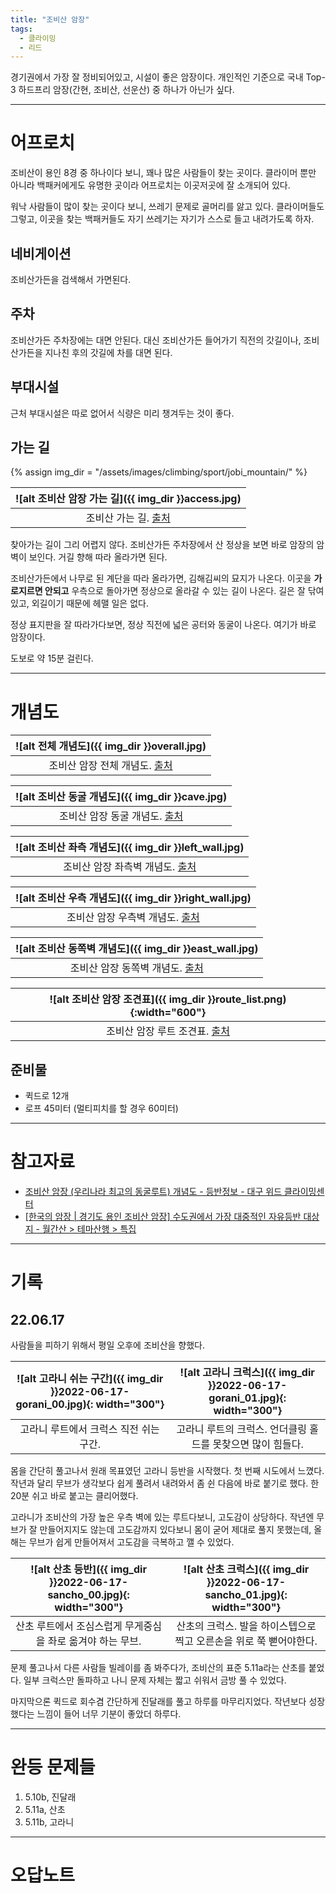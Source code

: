 ```yaml
---
title: "조비산 암장"
tags:
  - 클라이밍
  - 리드 
---
```


경기권에서 가장 잘 정비되어있고, 시설이 좋은 암장이다.
개인적인 기준으로 국내 Top-3 하드프리 암장(간현, 조비산, 선운산) 중 하나가 아닌가 싶다.

---

# 어프로치

조비산이 용인 8경 중 하나이다 보니, 꽤나 많은 사람들이 찾는 곳이다.
클라이머 뿐만 아니라 백패커에게도 유명한 곳이라 어프로치는 이곳저곳에 잘 소개되어 있다.

워낙 사람들이 많이 찾는 곳이다 보니, 쓰레기 문제로 골머리를 앓고 있다.
클라이머들도 그렇고, 이곳을 찾는 백패커들도 자기 쓰레기는 자기가 스스로 들고 내려가도록 하자.

## 네비게이션

조비산가든을 검색해서 가면된다.

## 주차

조비산가든 주차장에는 대면 안된다.
대신 조비산가든 들어가기 직전의 갓길이나,
  조비산가든을 지나친 후의 갓길에 차를 대면 된다.

## 부대시설

근처 부대시설은 따로 없어서 식량은 미리 챙겨두는 것이 좋다.

## 가는 길

{% assign img_dir = "/assets/images/climbing/sport/jobi_mountain/" %}

|<a name="어프로치">![alt 조비산 암장 가는 길]({{ img_dir }}access.jpg)</a>|
|:-----:|
|조비산 가는 길. [출처](https://m.cafe.daum.net/withclimbing5.14/PNtD/80)|

찾아가는 길이 그리 어렵지 않다.
조비산가든 주차장에서 산 정상을 보면 바로 암장의 암벽이 보인다. 거길 향해 따라 올라가면 된다.

조비산가든에서 나무로 된 계단을 따라 올라가면, 김해김씨의 묘지가 나온다.
이곳을 **가로지르면 안되고** 우측으로 돌아가면 정상으로 올라갈 수 있는 길이 나온다.
길은 잘 닦여 있고, 외길이기 때문에 헤맬 일은 없다.

정상 표지판을 잘 따라가다보면, 정상 직전에 넓은 공터와 동굴이 나온다.
여기가 바로 암장이다.

도보로 약 15분 걸린다.

---


# 개념도

|<a name="개념도_0">![alt 전체 개념도]({{ img_dir }}overall.jpg)</a>|
|:-----:|
|조비산 암장 전체 개념도. [출처](https://m.cafe.daum.net/withclimbing5.14/PNtD/80)|


|<a name="개념도_1">![alt 조비산 동굴 개념도]({{ img_dir }}cave.jpg)</a>|
|:-----:|
|조비산 암장 동굴 개념도. [출처](https://m.cafe.daum.net/withclimbing5.14/PNtD/80)|

|<a name="개념도_2">![alt 조비산 좌측 개념도]({{ img_dir }}left_wall.jpg)</a>|
|:-----:|
|조비산 암장 좌측벽 개념도. [출처](https://m.cafe.daum.net/withclimbing5.14/PNtD/80)|

|<a name="개념도_3">![alt 조비산 우측 개념도]({{ img_dir }}right_wall.jpg)</a>|
|:-----:|
|조비산 암장 우측벽 개념도. [출처](https://m.cafe.daum.net/withclimbing5.14/PNtD/80)|

|<a name="개념도_4">![alt 조비산 동쪽벽 개념도]({{ img_dir }}east_wall.jpg)</a>|
|:-----:|
|조비산 암장 동쪽벽 개념도. [출처](https://m.cafe.daum.net/withclimbing5.14/PNtD/80)|

|<a name="조견표">![alt 조비산 암장 조견표]({{ img_dir }}route_list.png){:width="600"}</a>|
|:------:|
|조비산 암장 루트 조견표. [출처](https://m.cafe.daum.net/withclimbing5.14/PNtD/80)|


## 준비물

- 퀵드로 12개
- 로프 45미터 (멀티피치를 할 경우 60미터)

---
# 참고자료

- [조비산 암장 \(우리나라 최고의 동굴루트\) 개념도 \- 등반정보 \- 대구 위드 클라이밍센터](https://m.cafe.daum.net/withclimbing5.14/PNtD/80)
- [\[한국의 암장 \| 경기도 용인 조비산 암장\] 수도권에서 가장 대중적인 자유등반 대상지 \- 월간산 > 테마산행 > 특집](http://san.chosun.com/m/svc/article.html?contid=2013012101832)

---

# 기록

## 22.06.17

사람들을 피하기 위해서 평일 오후에 조비산을 향했다.

|<a name="고라니0">![alt 고라니 쉬는 구간]({{ img_dir }}2022-06-17-gorani_00.jpg){: width="300"}</a>| <a name="고라니1">![alt 고라니 크럭스]({{ img_dir }}2022-06-17-gorani_01.jpg){: width="300"}</a> |
|:----:|:----:|
|고라니 루트에서 크럭스 직전 쉬는 구간.|고라니 루트의 크럭스. 언더클링 홀드를 못찾으면 많이 힘들다.|

몸을 간단히 풀고나서 원래 목표였던 고라니 등반을 시작했다.
첫 번째 시도에서 느꼈다. 작년과 달리 무브가 생각보다 쉽게 풀려서 내려와서 좀 쉰 다음에 바로 붙기로 했다.
한 20분 쉬고 바로 붙고는 클리어했다.

고라니가 조비산의 가장 높은 우측 벽에 있는 루트다보니, 고도감이 상당하다.
작년엔 무브가 잘 만들어지지도 않는데 고도감까지 있다보니 몸이 굳어 제대로 풀지 못했는데,
  올해는 무브가 쉽게 만들어져서 고도감을 극복하고 깰 수 있었다.

|<a name="산초0">![alt 산초 등반]({{ img_dir }}2022-06-17-sancho_00.jpg){: width="300"}</a>|<a name="산초1">![alt 산초 크럭스]({{ img_dir }}2022-06-17-sancho_01.jpg){: width="300"}</a> |
|:---:|:----:|
|산초 루트에서 조심스럽게 무게중심을 좌로 옮겨야 하는 무브.|산초의 크럭스. 발을 하이스텝으로 찍고 오른손을 위로 쭉 뻗어야한다.|

문제 풀고나서 다른 사람들 빌레이를 좀 봐주다가, 조비산의 표준 5.11a라는 산초를 붙었다.
일부 크럭스만 돌파하고 나니 문제 자체는 짧고 쉬워서 금방 풀 수 있었다.

마지막으론 퀵드로 회수겸 간단하게 진달래를 풀고 하루를 마무리지었다.
작년보다 성장했다는 느낌이 들어 너무 기분이 좋았더 하루다.


---

# 완등 문제들

1. 5.10b, 진달래
2. 5.11a, 산초
3. 5.11b, 고라니


---

# 오답노트

